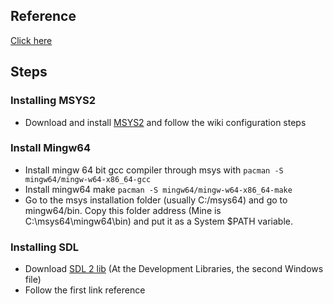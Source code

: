 ## Reference
[Click here](/https://programmer.help/blogs/vscode-sdl2-configuration-tutorial.html)

## Steps
### Installing MSYS2
- Download and install [MSYS2](/https://www.msys2.org/) and follow the wiki configuration steps
### Install Mingw64
- Install mingw 64 bit gcc compiler through msys with `pacman -S mingw64/mingw-w64-x86_64-gcc`
- Install mingw64 make `pacman -S mingw64/mingw-w64-x86_64-make`
- Go to the msys installation folder (usually C:/msys64) and go to mingw64/bin. Copy this folder address (Mine is C:\msys64\mingw64\bin) and put it as a System $PATH variable.
### Installing SDL
- Download [SDL 2 lib](/https://www.libsdl.org/download-2.0.php) (At the Development Libraries, the second Windows file)
- Follow the first link reference

